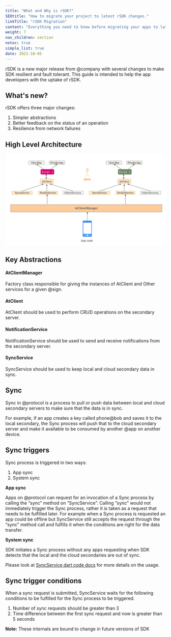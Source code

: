 ```yaml
---
title: "What and Why is rSDK?"
SEOtitle: "How to migrate your project to latest rSDK changes."
linkTitle: "rSDK Migration"
content: "Everything you need to know before migrating your apps to latest rSDK changes."
weight: 7
nav_children: section
notoc: true
simple_list: true
date: 2021-10-05
---
```


rSDK is a new major release from @company with several changes to make SDK resilient and fault tolerant.  This guide is intended to help the app developers with the uptake of rSDK.


## What's new?

rSDK offers three major changes:

1. Simpler abstractions
2. Better feedback on the status of an operation
3. Resilience from network failures

## High Level Architecture ##

![high level architecture](/rSDK/high_level_architecture.png)

## Key Abstractions ##

#### **AtClientManager** ####
Factory class responsible for giving the instances of AtClient and Other services for a given @sign.

#### **AtClient** ####
AtClient should be used to perform CRUD operations on the secondary server.

#### **NotificationService** ####
NotificationService should be used to send and receive notifications from the secondary server.

#### **SyncService** ####
SyncService should be used to keep local and cloud secondary data in sync.


## Sync

Sync in @protocol is a process to pull or push data between local and cloud secondary servers to make sure that the data is in sync.

For example, if an app creates a key called phone@bob and saves it to the local secondary, the Sync process will push that to the cloud secondary server and make it available to be consumed by another @app on another device.

## Sync triggers

Sync process is triggered in two ways:

1. App sync
2. System sync

**App sync**

Apps on @protocol can request for an invocation of a Sync process by calling the “sync” method on “SyncService”.  Calling “sync” would not immediately trigger the Sync process, rather it is taken as a request that needs to be fulfilled later. For example when a Sync process is requested an app could be offline  but SyncService still accepts the request through the “sync” method call and fulfills it when the conditions are right for the data transfer.

**System sync**

SDK initiates a Sync process without any apps requesting when SDK detects that the local and the cloud secondaries are out of sync. 

Please look at [SyncService dart code docs](https://github.com/atsign-foundation/at_client_sdk/blob/trunk/at_client/lib/src/service/sync_service.dart) for more details on the usage.


## Sync trigger conditions

When a sync request is submitted, SyncService waits for the following conditions to be fulfilled for the Sync process to be triggered.

1. Number of sync requests should be greater than 3
2. Time difference between the first sync request and now is greater than 5 seconds

**Note:** These internals are bound to change in future versions of SDK
